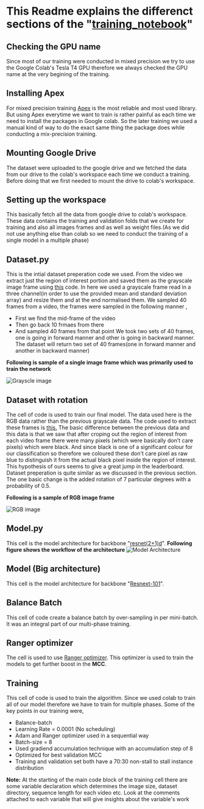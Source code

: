 # This Readme explains the differenct sections of the "[training_notebook](https://github.com/iampartho/Alzheimers-Stall-Catchers/blob/master/Image%20Based%20Approach/training_notebook.ipynb)"

## Checking the GPU name
Since most of our training were conducted in mixed precision we try to use the Google Colab's Tesla T4 GPU therefore we always checked the GPU name at the very begining of the training.
## Installing Apex
For mixed precision training [Apex](https://developer.nvidia.com/blog/apex-pytorch-easy-mixed-precision-training/) is the most reliable and most used library. But using Apex everytime we want to train is rather painful as each time we need to install the packages in Google colab. So the later training we used a manual kind of way to do the exact same thing the package does while conducting a mix-precision training.

## Mounting Google Drive

The dataset were uploaded to the google drive and we fetched the data from our drive to the colab's workspace each time we conduct a training. Before doing that we first needed to mount the drive to colab's workspace.

## Setting up the workspace

This basically fetch all the data from google drive to colab's workspace. These data contains the training and validation folds that we create for training and also all images frames and as well as weight files.(As we did not use anything else than colab so we need to conduct the training of a single model in a multiple phase)

## Dataset.py

This is the intial dataset preperation code we used. From the video we extract just the region of interest portion and saved them as the grayscale image frame using [this](https://github.com/iampartho/Alzheimers-Stall-Catchers/blob/master/Image%20Based%20Approach/extract_frames.py) code. In here we used a grayscale frame read in a three channel(in order to use the provided mean and standard deviation array) and resize them and at the end normalised them. We sampled 40 frames from a video, the frames were sampled in the following manner , 
* First we find the mid-frame of the video
* Then go back 10 frmaes from there
* And sampled 40 frames from that point
We took two sets of 40 frames, one is going in forward manner and other is going in backward manner. The dataset will return two set of 40 frames(one in forward manner and another in backward manner) 

**Following is sample of a single image frame which was primarily used to train the network**


![Grayscle image](https://github.com/iampartho/Alzheimers-Stall-Catchers/blob/master/Image%20Based%20Approach/51.jpg)

## Dataset with rotation

The cell of code is used to train our final model. The data used here is the RGB data rather than the previous grayscale data. The code used to extract these frames is [this.](https://github.com/iampartho/Alzheimers-Stall-Catchers/blob/master/Image%20Based%20Approach/extract_frames_new.py) The basic difference between the previous data and this data is that we saw that after croping out the region of interest from each video frame there were many pixels (which were basically don't care pixels) which were black. And since black is one of a significant colour for our classification so therefore we coloured these don't care pixel as raw blue to distinguish it from the actual black pixel inside the region of interest. This hypothesis of ours seems to give a great jump in the leaderboard. Dataset preperation is quite similar as we discussed in the previous section. The one basic change is the added rotation of 7 particular degrees with a probability of 0.5. 

**Following is a sample of RGB image frame**

![RGB image](https://github.com/iampartho/Alzheimers-Stall-Catchers/blob/master/Image%20Based%20Approach/50.jpg)

## Model.py

This cell is the model architecture for backbone "[resnet(2+1)d](https://arxiv.org/abs/1711.11248)". 
**Following figure shows the workflow of the architecture**
![Model Architecture](https://github.com/iampartho/Alzheimers-Stall-Catchers/blob/master/Image%20Based%20Approach/Model%20architecture.jpg)

## Model (Big architecture)

This cell is the model architecture for backbone "[Resnext-101](https://arxiv.org/abs/1711.09577)".

## Balance Batch

This cell of code create a balance batch by over-sampling in per mini-batch. It was an integral part of our multi-phase training.

## Ranger optimizer

The cell is used to use [Ranger optimizer](https://github.com/lessw2020/Ranger-Deep-Learning-Optimizer). This optimizer is used to train the models to get further boost in the **MCC**.

## Training
This cell of code is used to train the algorithm. Since we used colab to train all of our model therefore we have to train for multiple phases. Some of the key points in our training were,
* Balance-batch
* Learning Rate = 0.0001 (No scheduling)
* Adam and Ranger optimizer used in a sequential way
* Batch-size = 8
* Used gradiend accumulation technique with an accumulation step of 8
* Optimized for best validation MCC
* Training and validation set both have a 70:30 non-stall to stall instance distribution 

**Note:** At the starting of the main code block of the training cell there are some variable declaration which determines the image size, dataset directory, sequence length for each video etc. Look at the comments attached to each variable that will give insights about the variable's work
